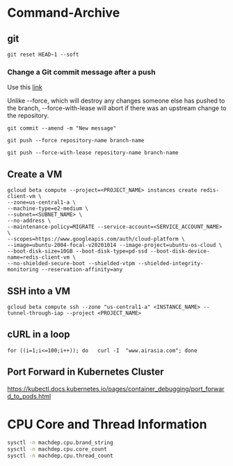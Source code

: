 # Command-Archive

## git
`git reset HEAD~1 --soft`

### Change a Git commit message after a push
Use this [link](https://www.educative.io/edpresso/how-to-change-a-git-commit-message-after-a-push)

Unlike --force, which will destroy any changes someone else has pushed to the branch, --force-with-lease will abort if there was an upstream change to the repository.
```
git commit --amend -m "New message"

git push --force repository-name branch-name

git push --force-with-lease repository-name branch-name
```
## Create a VM
```
gcloud beta compute --project=<PROJECT_NAME> instances create redis-client-vm \
--zone=us-central1-a \
--machine-type=e2-medium \
--subnet=<SUBNET_NAME> \
--no-address \
--maintenance-policy=MIGRATE --service-account=<SERVICE_ACCOUNT_NAME> \
--scopes=https://www.googleapis.com/auth/cloud-platform \
--image=ubuntu-2004-focal-v20201014 --image-project=ubuntu-os-cloud \
--boot-disk-size=10GB --boot-disk-type=pd-ssd --boot-disk-device-name=redis-client-vm \
--no-shielded-secure-boot --shielded-vtpm --shielded-integrity-monitoring --reservation-affinity=any
```
## SSH into a VM
```
gcloud beta compute ssh --zone "us-central1-a" <INSTANCE_NAME> --tunnel-through-iap --project <PROJECT_NAME>

```
## cURL in a loop
```
for ((i=1;i<=100;i++)); do   curl -I  "www.airasia.com"; done  
```

## Port Forward in Kubernetes Cluster
https://kubectl.docs.kubernetes.io/pages/container_debugging/port_forward_to_pods.html


# CPU Core and Thread Information
```bash
sysctl -n machdep.cpu.brand_string
sysctl -n machdep.cpu.core_count
sysctl -n machdep.cpu.thread_count
```
